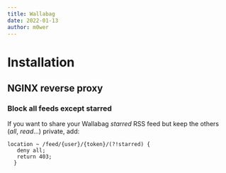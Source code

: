 ```yaml
---
title: Wallabag
date: 2022-01-13
author: m0wer
---
```


# Installation

## NGINX reverse proxy

### Block all feeds except starred

If you want to share your Wallabag *starred* RSS feed but keep the others
(*all*, *read*...) private, add:

```nginx
location ~ /feed/{user}/{token}/(?!starred) {
   deny all;
   return 403;
  }
```

